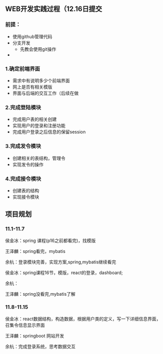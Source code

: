 ## WEB开发实践过程（12.16日提交

### 前提：

- 使用github管理代码
- 分支开发
  - 先教会使用git操作
- 

### 1.确定前端界面

- 需求中有说明多少个前端界面
- 网上是否有相关模版
- 界面与后端的交互工作（后续在做

### 2.完成登陆模块

- 完成用户表的相关创建
- 实现用户的登录和注册功能
- 完成用户登录之后信息的保留session

### 3.完成发令模块

- 创建相关的表结构，管理令
- 实现发令的操作

### 4.完成接令模块

- 创建表的结构
- 实现接令模块





## 项目规划

### 11.1-11.7

侯金冰：spring 课程(p16之前都看完)，找模版

王泽麟：spring看完，mybatis

余杭：登录模块完善，实现方案,spring,mybatis继续看完



侯金冰：spring课程16节，模版，react的登录，dashboard;

余杭：

王泽麟：spring没看完,mybatis了解





### 11.8-11.15

侯金冰：react数据结构，构造数据，根据用户类的定义，写一下详细信息界面，召集令信息显示界面

王泽麟：springboot 网站开发

余杭：完成登录系统，思考数据交互
